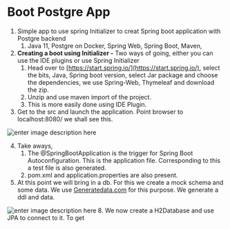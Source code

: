 # Boot Postgre App

1. Simple app to use spring Initializer to creat Spring boot application with Postgre backend
	1. Java 11, Postgre on Docker, Spring Web, Spring Boot, Maven, 
2. **Creating a boot using Initializer -**  Two ways of going, either you can use the IDE plugins or use Spring Initializer
	1. Head over to [https://start.spring.io/](https://start.spring.io/), select the bits, Java, Spring boot version, select Jar package and choose the dependencies, we use Spring-Web, Thymeleaf and download the zip.  
	2. Unzip and use maven import of the project. 
	3. This is more easily done using IDE Plugin. 
3. Get to the src and launch the application. Point browser to 
localhost:8080/ we shall see this. 

![enter image description here](https://i.imgur.com/rmaQeHP.png)

4. Take aways, 
	 1. The @SpringBootApplication is the trigger for Spring Boot Autoconfiguration. This is the application file. Corresponding to this a test file is also generated. 
	 2. pom.xml  and application.properties are also present. 
5. At this point we will bring in a db.  For this we create a mock schema and some data. We use [Generatedata.com](Generatedata.com) for this purpose.  We generate a ddl and data.  

![enter image description here](https://i.imgur.com/YeHcNx7.png)
8. We now create a H2Database and use JPA to connect to it. To get  
<!--stackedit_data:
eyJoaXN0b3J5IjpbLTE0NTYzNjcyNTMsLTExOTgzMDc1OTIsLT
E3MTY1MDk0NjEsLTU2NTIzNTYwMCw1ODU2Nzg2MzQsLTUwNzkw
ODMzMCwtMTI4NDgyNTU0OCwxMjg3ODkzMzk5LC03NDA3ODk1OT
csLTE0MjQxMDY0ODcsLTE0NjM3MzI5ODksNzczOTI0NjIzLDIw
NTU2OTc2NTJdfQ==
-->